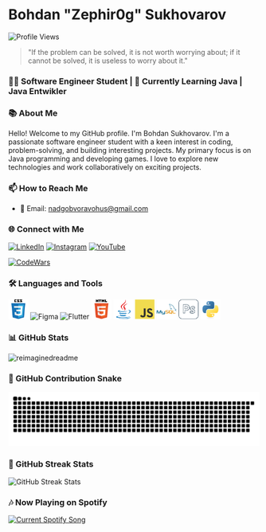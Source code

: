 # Bohdan "Zephir0g" Sukhovarov

![Profile Views](https://komarev.com/ghpvc/?username=Zephir0g&color=brightgreen)

> "If the problem can be solved, it is not worth worrying about; if it cannot be solved, it is useless to worry about it."

### 👨‍💻 Software Engineer Student | 🌱 Currently Learning Java |  Java Entwikler 

### 📚 About Me

Hello! Welcome to my GitHub profile. I'm Bohdan Sukhovarov. I'm a passionate software engineer student with a keen interest in coding, problem-solving, and building interesting projects. My primary focus is on Java programming and developing games. I love to explore new technologies and work collaboratively on exciting projects.

### 📫 How to Reach Me

- 📧 Email: [nadgobvoravohus@gmail.com](mailto:nadgobvoravohus@gmail.com)

### 🌐 Connect with Me

[![LinkedIn](https://img.shields.io/badge/LinkedIn-%230077B5.svg?&style=for-the-badge&logo=linkedin&logoColor=white)](https://www.linkedin.com/in/bohdan-sukhovarov/)
[![Instagram](https://img.shields.io/badge/Instagram-%23E4405F.svg?&style=for-the-badge&logo=instagram&logoColor=white)](https://instagram.com/bogdp_26)
[![YouTube](https://img.shields.io/badge/YouTube-%23FF0000.svg?&style=for-the-badge&logo=youtube&logoColor=white)](https://www.youtube.com/channel/UCJ-2z07hsxrF3DkI8bD97NQ)

[![CodeWars](https://www.codewars.com/users/Zephir0g/badges/large)](https://www.codewars.com/users/Zephir0g)

### 🛠️ Languages and Tools

<p align="left">
  <img src="https://raw.githubusercontent.com/devicons/devicon/master/icons/css3/css3-original-wordmark.svg" alt="CSS3" width="40" height="40"/>
  <img src="https://www.vectorlogo.zone/logos/figma/figma-icon.svg" alt="Figma" width="40" height="40"/>
  <img src="https://www.vectorlogo.zone/logos/flutterio/flutterio-icon.svg" alt="Flutter" width="40" height="40"/>
  <img src="https://raw.githubusercontent.com/devicons/devicon/master/icons/html5/html5-original-wordmark.svg" alt="HTML5" width="40" height="40"/>
  <img src="https://raw.githubusercontent.com/devicons/devicon/master/icons/java/java-original.svg" alt="Java" width="40" height="40"/>
  <img src="https://raw.githubusercontent.com/devicons/devicon/master/icons/javascript/javascript-original.svg" alt="JavaScript" width="40" height="40"/>
  <img src="https://raw.githubusercontent.com/devicons/devicon/master/icons/mysql/mysql-original-wordmark.svg" alt="MySQL" width="40" height="40"/>
  <img src="https://raw.githubusercontent.com/devicons/devicon/master/icons/photoshop/photoshop-line.svg" alt="Photoshop" width="40" height="40"/>
  <img src="https://raw.githubusercontent.com/devicons/devicon/master/icons/python/python-original.svg" alt="Python" width="40" height="40"/>
</p>

### 📊 GitHub Stats

<img src="https://myreadme.vercel.app/api/embed/Zephir0g?panels=userstatistics,toprepositories,toplanguages,commitgraph" alt="reimaginedreadme" />

### 🐍 GitHub Contribution Snake

<!-- ![Snake animation](https://github.com/Zephir0g/Zephir0g/blob/output/github-contribution-grid-snake.svg) -->
<picture>
  <source media="(prefers-color-scheme: dark)"  srcset="https://raw.githubusercontent.com/Zephir0g/Zephir0g/output/github-contribution-grid-snake-dark.svg"/>
  <source media="(prefers-color-scheme: light)" srcset="https://raw.githubusercontent.com/Zephir0g/Zephir0g/output/github-contribution-grid-snake.svg" />
  <img alt="github-snake" src="https://raw.githubusercontent.com/Zephir0g/Zephir0g/output/github-contribution-grid-snake.svg" />
</picture>

### 🚀 GitHub Streak Stats

![GitHub Streak Stats](https://github-readme-streak-stats.herokuapp.com/?user=Zephir0g&theme=tokyonight)

### 🎶 Now Playing on Spotify

<a href="https://open.spotify.com/user/6vq1yanwt3koyfl3m5hwe0o3b?si=3d59a6e169f94957">
  <img src="https://spotify-readme-zephir0g.vercel.app/api?theme=dark" alt="Current Spotify Song">
</a>
